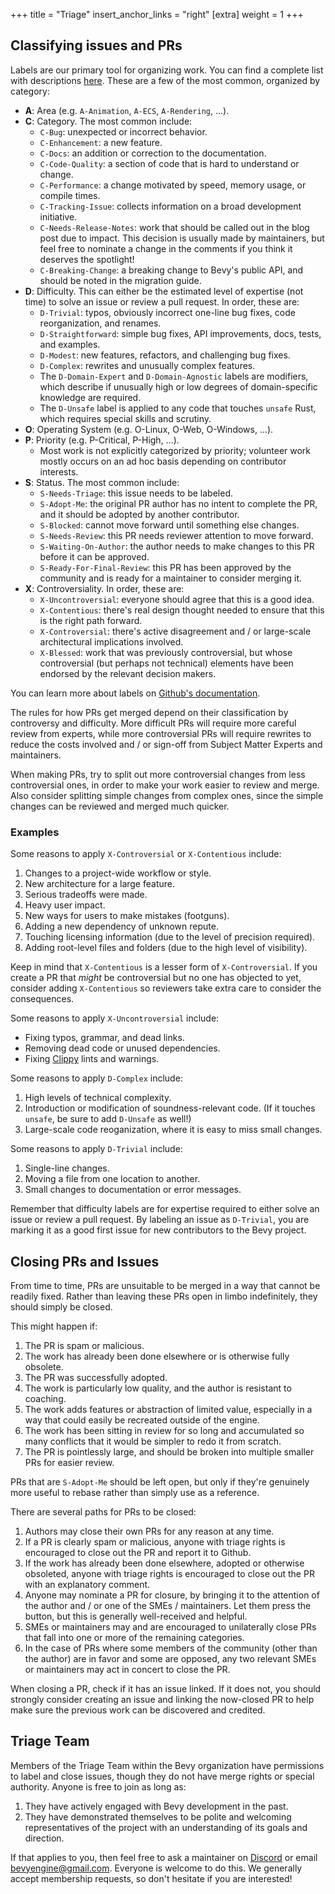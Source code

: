 +++
title = "Triage"
insert_anchor_links = "right"
[extra]
weight = 1
+++

<!-- TODO: Introduction -->

## Classifying issues and PRs

Labels are our primary tool for organizing work. You can find a complete list with descriptions [here](https://github.com/bevyengine/bevy/labels). These are a few of the most common, organized by category:

- **A**: Area (e.g. `A-Animation`, `A-ECS`, `A-Rendering`, ...).
- **C**: Category. The most common include:
    - `C-Bug`: unexpected or incorrect behavior.
    - `C-Enhancement`: a new feature.
    - `C-Docs`: an addition or correction to the documentation.
    - `C-Code-Quality`: a section of code that is hard to understand or change.
    - `C-Performance`: a change motivated by speed, memory usage, or compile times.
    - `C-Tracking-Issue`: collects information on a broad development initiative.
    - `C-Needs-Release-Notes`: work that should be called out in the blog post due to impact. This decision is usually made by maintainers, but feel free to nominate a change in the comments if you think it deserves the spotlight!
    - `C-Breaking-Change`: a breaking change to Bevy's public API, and should be noted in the migration guide.
- **D**: Difficulty. This can either be the estimated level of expertise (not time) to solve an issue or review a pull request. In order, these are:
    - `D-Trivial`: typos, obviously incorrect one-line bug fixes, code reorganization, and renames.
    - `D-Straightforward`: simple bug fixes, API improvements, docs, tests, and examples.
    - `D-Modest`: new features, refactors, and challenging bug fixes.
    - `D-Complex`: rewrites and unusually complex features.
    - The `D-Domain-Expert` and `D-Domain-Agnostic` labels are modifiers, which describe if unusually high or low degrees of domain-specific knowledge are required.
    - The `D-Unsafe` label is applied to any code that touches `unsafe` Rust, which requires special skills and scrutiny.
- **O**: Operating System (e.g. O-Linux, O-Web, O-Windows, ...).
- **P**: Priority (e.g. P-Critical, P-High, ...).
    - Most work is not explicitly categorized by priority; volunteer work mostly occurs on an ad hoc basis depending on contributor interests.
- **S**: Status. The most common include:
    - `S-Needs-Triage`: this issue needs to be labeled.
    - `S-Adopt-Me`: the original PR author has no intent to complete the PR, and it should be adopted by another contributor.
    - `S-Blocked`: cannot move forward until something else changes.
    - `S-Needs-Review`: this PR needs reviewer attention to move forward.
    - `S-Waiting-On-Author`: the author needs to make changes to this PR before it can be approved.
    - `S-Ready-For-Final-Review`: this PR has been approved by the community and is ready for a maintainer to consider merging it.
- **X**: Controversiality. In order, these are: 
    - `X-Uncontroversial`: everyone should agree that this is a good idea.
    - `X-Contentious`: there's real design thought needed to ensure that this is the right path forward.
    - `X-Controversial`: there's active disagreement and / or large-scale architectural implications involved.
    - `X-Blessed`: work that was previously controversial, but whose controversial (but perhaps not technical) elements have been endorsed by the relevant decision makers.

You can learn more about labels on [Github's documentation](https://docs.github.com/en/issues/using-labels-and-milestones-to-track-work/managing-labels).

The rules for how PRs get merged depend on their classification by controversy and difficulty. More difficult PRs will require more careful review from experts, while more controversial PRs will require rewrites to reduce the costs involved and / or sign-off from Subject Matter Experts and maintainers.

When making PRs, try to split out more controversial changes from less controversial ones, in order to make your work easier to review and merge. Also consider splitting simple changes from complex ones, since the simple changes can be reviewed and merged much quicker.

### Examples

Some reasons to apply `X-Controversial` or `X-Contentious` include:

1. Changes to a project-wide workflow or style.
2. New architecture for a large feature.
3. Serious tradeoffs were made.
4. Heavy user impact.
5. New ways for users to make mistakes (footguns).
6. Adding a new dependency of unknown repute.
7. Touching licensing information (due to the level of precision required).
8. Adding root-level files and folders (due to the high level of visibility).

Keep in mind that `X-Contentious` is a lesser form of `X-Controversial`. If you create a PR that _might_ be controversial but no one has objected to yet, consider adding `X-Contentious` so reviewers take extra care to consider the consequences.

Some reasons to apply `X-Uncontroversial` include:

- Fixing typos, grammar, and dead links.
- Removing dead code or unused dependencies.
- Fixing [Clippy] lints and warnings.

[Clippy]: https://doc.rust-lang.org/clippy/

Some reasons to apply `D-Complex` include:

1. High levels of technical complexity.
2. Introduction or modification of soundness-relevant code. (If it touches `unsafe`, be sure to add `D-Unsafe` as well!)
3. Large-scale code reoganization, where it is easy to miss small changes.

Some reasons to apply `D-Trivial` include:

1. Single-line changes.
2. Moving a file from one location to another.
3. Small changes to documentation or error messages.

Remember that difficulty labels are for expertise required to either solve an issue or review a pull request. By labeling an issue as `D-Trivial`, you are marking it as a good first issue for new contributors to the Bevy project.

## Closing PRs and Issues

From time to time, PRs are unsuitable to be merged in a way that cannot be readily fixed. Rather than leaving these PRs open in limbo indefinitely, they should simply be closed.

This might happen if:

1. The PR is spam or malicious.
2. The work has already been done elsewhere or is otherwise fully obsolete.
3. The PR was successfully adopted.
4. The work is particularly low quality, and the author is resistant to coaching.
5. The work adds features or abstraction of limited value, especially in a way that could easily be recreated outside of the engine.
6. The work has been sitting in review for so long and accumulated so many conflicts that it would be simpler to redo it from scratch.
7. The PR is pointlessly large, and should be broken into multiple smaller PRs for easier review.

PRs that are `S-Adopt-Me` should be left open, but only if they're genuinely more useful to rebase rather than simply use as a reference.

There are several paths for PRs to be closed:

1. Authors may close their own PRs for any reason at any time.
2. If a PR is clearly spam or malicious, anyone with triage rights is encouraged to close out the PR and report it to Github.
3. If the work has already been done elsewhere, adopted or otherwise obsoleted, anyone with triage rights is encouraged to close out the PR with an explanatory comment.
4. Anyone may nominate a PR for closure, by bringing it to the attention of the author and / or one of the SMEs / maintainers. Let them press the button, but this is generally well-received and helpful.
5. SMEs or maintainers may and are encouraged to unilaterally close PRs that fall into one or more of the remaining categories.
6. In the case of PRs where some members of the community (other than the author) are in favor and some are opposed, any two relevant SMEs or maintainers may act in concert to close the PR.

When closing a PR, check if it has an issue linked. If it does not, you should strongly consider creating an issue and linking the now-closed PR to help make sure the previous work can be discovered and credited.

## Triage Team

Members of the Triage Team within the Bevy organization have permissions to label and close issues, though they do not have merge rights or special authority. Anyone is free to join as long as:

1. They have actively engaged with Bevy development in the past.
2. They have demonstrated themselves to be polite and welcoming representatives of the project with an understanding of its goals and direction.

If that applies to you, then feel free to ask a maintainer on [Discord] or email <bevyengine@gmail.com>. Everyone is welcome to do this. We generally accept membership requests, so don't hesitate if you are interested!

[Discord]: https://discord.gg/bevy
